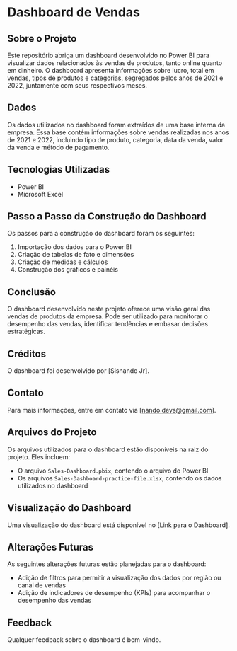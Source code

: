 # Dashboard de Vendas

## Sobre o Projeto

Este repositório abriga um dashboard desenvolvido no Power BI para visualizar dados relacionados às vendas de produtos, tanto online quanto em dinheiro. O dashboard apresenta informações sobre lucro, total em vendas, tipos de produtos e categorias, segregados pelos anos de 2021 e 2022, juntamente com seus respectivos meses.

## Dados

Os dados utilizados no dashboard foram extraídos de uma base interna da empresa. Essa base contém informações sobre vendas realizadas nos anos de 2021 e 2022, incluindo tipo de produto, categoria, data da venda, valor da venda e método de pagamento.

## Tecnologias Utilizadas

- Power BI
- Microsoft Excel

## Passo a Passo da Construção do Dashboard

Os passos para a construção do dashboard foram os seguintes:

1. Importação dos dados para o Power BI
2. Criação de tabelas de fato e dimensões
3. Criação de medidas e cálculos
4. Construção dos gráficos e painéis

## Conclusão

O dashboard desenvolvido neste projeto oferece uma visão geral das vendas de produtos da empresa. Pode ser utilizado para monitorar o desempenho das vendas, identificar tendências e embasar decisões estratégicas.

## Créditos

O dashboard foi desenvolvido por [Sisnando Jr].

## Contato

Para mais informações, entre em contato via [nando.devs@gmail.com].

## Arquivos do Projeto

Os arquivos utilizados para o dashboard estão disponíveis na raiz do projeto. Eles incluem:

- O arquivo `Sales-Dashboard.pbix`, contendo o arquivo do Power BI
- Os arquivos `Sales-Dashboard-practice-file.xlsx`, contendo os dados utilizados no dashboard

## Visualização do Dashboard

Uma visualização do dashboard está disponível no [Link para o Dashboard].

## Alterações Futuras

As seguintes alterações futuras estão planejadas para o dashboard:

- Adição de filtros para permitir a visualização dos dados por região ou canal de vendas
- Adição de indicadores de desempenho (KPIs) para acompanhar o desempenho das vendas

## Feedback

Qualquer feedback sobre o dashboard é bem-vindo.
